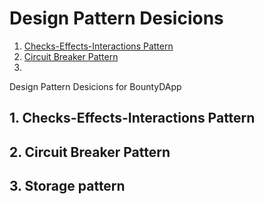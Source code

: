 # Design Pattern Desicions

1. [Checks-Effects-Interactions Pattern](#1-Checkers-Effects-Interactions-Pattern)
2. [Circuit Breaker Pattern](#2-Circuit-Breaker-Pattern)
3. [](#3-implementation)

Design Pattern Desicions for BountyDApp

## 1. Checks-Effects-Interactions Pattern

## 2. Circuit Breaker Pattern

## 3. Storage pattern